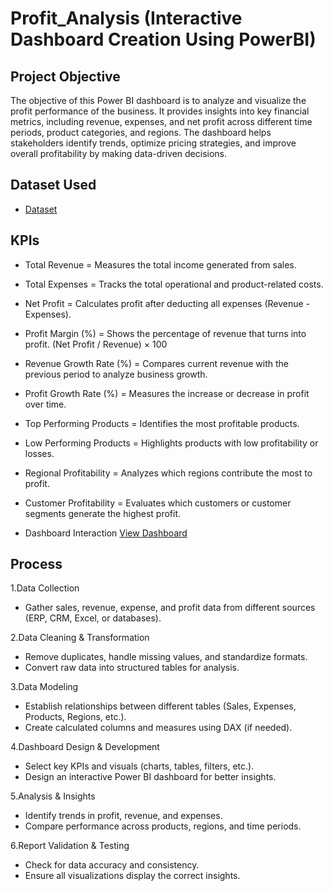 # Profit_Analysis (Interactive Dashboard Creation Using PowerBI)
## Project Objective
The objective of this Power BI dashboard is to analyze and visualize the profit performance of the business. It provides insights into key financial metrics, including revenue, expenses, and net profit across different time periods, product categories, and regions. The dashboard helps stakeholders identify trends, optimize pricing strategies, and improve overall profitability by making data-driven decisions.

## Dataset Used
- <a href="https://github.com/pranjalzaware/PowerBI_Dashboard/blob/main/data%20set_Profit%20Analysis.csv">Dataset</a>

## KPIs
- Total Revenue = Measures the total income generated from sales.
- Total Expenses = Tracks the total operational and product-related costs.
- Net Profit = Calculates profit after deducting all expenses (Revenue - Expenses).
- Profit Margin (%) = Shows the percentage of revenue that turns into profit. (Net Profit / Revenue) × 100
- Revenue Growth Rate (%) = Compares current revenue with the previous period to analyze business growth.
- Profit Growth Rate (%) = Measures the increase or decrease in profit over time.
- Top Performing Products = Identifies the most profitable products.
- Low Performing Products = Highlights products with low profitability or losses.
- Regional Profitability = Analyzes which regions contribute the most to profit.
- Customer Profitability = Evaluates which customers or customer segments generate the highest profit.

- Dashboard Interaction <a href="https://github.com/pranjalzaware/PowerBI_Dashboard/blob/main/Profit%20Analysis%20Project_Dashboard.pbix">View Dashboard</a>

## Process
1.Data Collection
- Gather sales, revenue, expense, and profit data from different sources (ERP, CRM, Excel, or databases).

2.Data Cleaning & Transformation
- Remove duplicates, handle missing values, and standardize formats.
- Convert raw data into structured tables for analysis.

3.Data Modeling
- Establish relationships between different tables (Sales, Expenses, Products, Regions, etc.).
- Create calculated columns and measures using DAX (if needed).

4.Dashboard Design & Development
- Select key KPIs and visuals (charts, tables, filters, etc.).
- Design an interactive Power BI dashboard for better insights.

5.Analysis & Insights
- Identify trends in profit, revenue, and expenses.
- Compare performance across products, regions, and time periods.

6.Report Validation & Testing
- Check for data accuracy and consistency.
- Ensure all visualizations display the correct insights.
